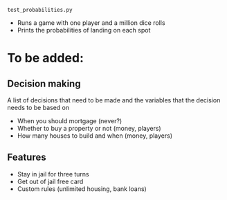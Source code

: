 `test_probabilities.py`
 - Runs a game with one player and a million dice rolls
 - Prints the probabilities of landing on each spot

# To be added:

## Decision making
A list of decisions that need to be made and the variables that the decision needs
to be based on
 - When you should mortgage (never?)
 - Whether to buy a property or not (money, players)
 - How many houses to build and when (money, players)
 
## Features
 - Stay in jail for three turns
 - Get out of jail free card
 - Custom rules (unlimited housing, bank loans)